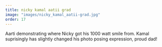 ```yaml
---
title: nicky kamal aatii grad
image: "images/nicky_kamal_aatii-grad.jpg"
order: 17
---
```


Aarti demonstrating where Nicky got his 1000 watt smile from.
Kamal suprisingly has slightly changed his photo posing expression, 
proud dad!
